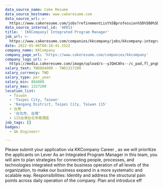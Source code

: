 ```yaml
---
data_source_name: Cake Resume
data_source_hostname: www.cakeresume.com
data_source_url: >-
  https://www.cakeresume.com/jobs?refinementList%5Bprofession%5D%5B0%5D=engineering_qa-engineer&refinementList%5Bsalary_currency%5D=TWD&range%5Bsalary_range%5D%5Bmin%5D=800096
data_source_internal_id: '40011'
title: ' [KKCompany] Integrated Program Manager'
job_url: >-
  https://www.cakeresume.com/companies/kkcompany/jobs/kkcompany-integrated-program-manager
date: 2022-05-06T00:18:41.252Z
company_name: KKCompany
company_page_url: 'https://www.cakeresume.com/companies/kkcompany'
company_logo_url: >-
  https://media.cakeresume.com/image/upload/s--yJQmCAhs--/c_pad,fl_png8,h_200,w_200/v1637561973/kxxyllrqxnxut3jg0vup.png
salary_text: TWD884000 - TWD1327200
salary_currency: TWD
salary_type: per_year
salary_min: 884000
salary_max: 1327200
location_list:
  - Taiwan
  - 'Taipei City, Taiwan'
  - 'Nangang District, Taipei City, Taiwan 115'
  - 台灣
  - '台北市, 台灣'
  - 115台灣台北市南港區
job_tags: []
badges:
  - QA Engineerr

---
```


Please submit your application via KKCompany Career , as we will prioritize the applicants on Lever As an Integrated Program Manager in this team, you will aim to plan strategies for connecting people, processes, and technologies integrated within the business operation of all levels of the organization, to make our business expand in a more systematic and scalable way. Responsibilities: Identity and address the structural pain points across daily operation of the company. Plan and introduce eff